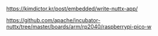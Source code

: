 

https://kimdictor.kr/post/embedded/write-nuttx-app/


https://github.com/apache/incubator-nuttx/tree/master/boards/arm/rp2040/raspberrypi-pico-w
